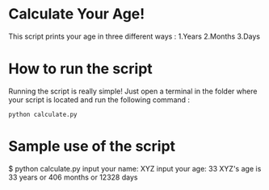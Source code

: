 # Calculate Your Age!

This script prints your age in three different ways :
1.Years
2.Months
3.Days

# How to run the script

Running the script is really simple! Just open a terminal in the folder where your script is located and run the following command :

`python calculate.py`


# Sample use of the script

$ python calculate.py 
input your name: XYZ
input your age: 33 
XYZ's age is 33 years or 406 months or 12328 days
